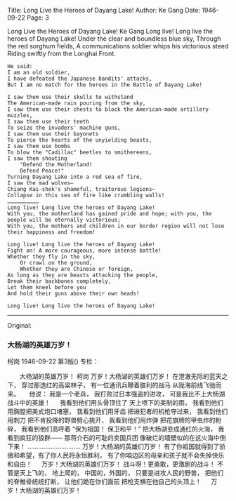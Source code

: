 Title: Long Live the Heroes of Dayang Lake!
Author: Ke Gang
Date: 1946-09-22
Page: 3

Long Live the Heroes of Dayang Lake!
    Ke Gang
    Long live! Long live the heroes of Dayang Lake!
    Under the clear and boundless blue sky,
    Through the red sorghum fields,
    A communications soldier whips his victorious steed
    Riding swiftly from the Longhai Front.

    He said:
    I am an old soldier,
    I have defeated the Japanese bandits' attacks,
    But I am no match for the heroes in the Battle of Dayang Lake!

    I saw them use their skulls to withstand
    The American-made rain pouring from the sky,
    I saw them use their chests to block the American-made artillery muzzles,
    I saw them use their teeth
    To seize the invaders' machine guns,
    I saw them use their bayonets
    To pierce the hearts of the unyielding beasts,
    I saw them use bombs
    To blow the "Cadillac" beetles to smithereens,
    I saw them shouting
        "Defend the Motherland!
        Defend Peace!"
    Turning Dayang Lake into a red sea of fire,
    I saw the mad wolves—
    Chiang Kai-shek's shameful, traitorous legions—
    Collapse in this sea of fire like crumbling walls!
    …………………………
    Long live! Long live the heroes of Dayang Lake!
    With you, the motherland has gained pride and hope; with you, the people will be eternally victorious;
    With you, the mothers and children in our border region will not lose their happiness and freedom!

    Long live! Long live the heroes of Dayang Lake!
    Fight on! A more courageous, more intense battle!
    Whether they fly in the sky,
        Or crawl on the ground,
        Whether they are Chinese or foreign,
    As long as they are beasts attacking the people,
    Break their backbones completely,
    Let them kneel before you
    And hold their guns above their own heads!

    Long live! Long live the heroes of Dayang Lake!



<hr /> 

Original: 


### 大杨湖的英雄万岁！
柯岗
1946-09-22
第3版()
专栏：

　　大杨湖的英雄万岁！
    柯岗
    万岁！大杨湖的英雄们万岁！
    在澄澈无际的蓝天之下，
    穿过那透红的高粱林子，
    有一位通讯兵鞭着胜利的战马
    从陇海前线飞驰而来。
　
    他说：
    我是一个老兵，
    我打败过日本强盗的进攻，
    可是我比不上大杨湖战斗中的英雄！
　
    我看到他们用头骨顶住了
    天上喷下的美制的雨，
    我看到他们用胸膛把美式炮口堵塞，
    我看到他们用牙齿
    把进犯者的机枪夺过来，
    我看到他们用刺刀
    把不肯投降的野兽劈心挑开，
    我看到他们用炸弹
    把花旗牌的甲虫炸的粉碎，
    我看到他们高呼着
        “保为祖国！
      保卫和平！”
    把大杨湖变成通红的火海，
    我看到疯狂的狼群——
    那蒋介石的可耻的卖国兵团
    像破烂的墙壁似的在这火海中倒下来！
    …………………………
    万岁！大杨湖的英雄们万岁！
    有了你祖国就得到了骄傲和希望，有了你人民将永恒胜利，
    有了你咱边区的母亲和孩子就不会失掉快乐和自由！
　
    万岁！大杨湖的英雄们万岁！
    战斗呀！更勇敢，更激剧的战斗！
    不管是天上飞的，
        地上爬的，
        中国的，外国的，
    只要是进攻人民的野兽，
    把他们的脊椎骨统统打断，
    让他们跪在你们面前
    把枪支横在他自己的头顶上！
　
    万岁！大杨湖的英雄们万岁！
